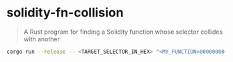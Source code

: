# solidity-fn-collision

> A Rust program for finding a Solidity function whose selector collides with another

```sh
cargo run --release -- <TARGET_SELECTOR_IN_HEX> "<MY_FUNCTION>00000000(<MY_FUNCTION_ARGS>)" <GPU_ID>
```
